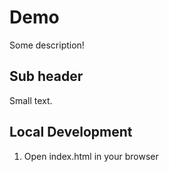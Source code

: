 # Demo  

Some description!

## Sub header

Small text.

## Local Development

1. Open index.html in your browser